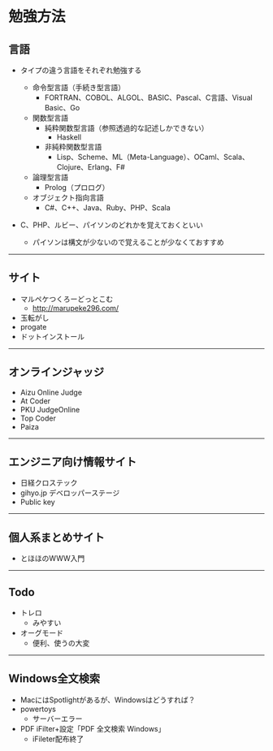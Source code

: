 # 勉強方法

## 言語

- タイプの違う言語をそれぞれ勉強する
  - 命令型言語（手続き型言語）
    - FORTRAN、COBOL、ALGOL、BASIC、Pascal、C言語、Visual Basic、Go
  - 関数型言語
    - 純粋関数型言語（参照透過的な記述しかできない）
      - Haskell
    - 非純粋関数型言語
      - Lisp、Scheme、ML（Meta-Language）、OCaml、Scala、Clojure、Erlang、F#
  - 論理型言語
    - Prolog（プロログ）
  - オブジェクト指向言語
    - C#、C++、Java、Ruby、PHP、Scala

- C、PHP、ルビー、パイソンのどれかを覚えておくといい
  - パイソンは構文が少ないので覚えることが少なくておすすめ

---

## サイト

- マルペケつくろーどっとこむ
  - http://marupeke296.com/
- 玉転がし
- progate
- ドットインストール
  
---

## オンラインジャッジ
- Aizu Online Judge
- At Coder
- PKU JudgeOnline
- Top Coder
- Paiza
  
---

## エンジニア向け情報サイト
- 日経クロステック
- gihyo.jp デベロッパーステージ
- Public key

---

## 個人系まとめサイト
- とほほのWWW入門

---

## Todo
- トレロ
  - みやすい
- オーグモード
  - 便利、使うの大変

---

## Windows全文検索

- MacにはSpotlightがあるが、Windowsはどうすれば？
- powertoys
  - サーバーエラー
- PDF iFilter+設定「PDF 全文検索 Windows」
  - iFileter配布終了 